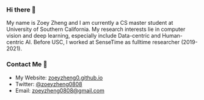 ### Hi there 👋
My name is Zoey Zheng and I am currently a CS master student at University of Southern California. My research interests lie in computer vision and deep learning, especially include Data-centric and Human-centric AI. Before USC, I worked at SenseTime as fulltime researcher (2019-2021).

### Contact Me 🥸
- My Website: [zoeyzheng0.github.io](https://zoeyzheng0.github.io/)
- Twitter: [@zoeyzheng0808](https://twitter.com/zoeyzheng0808)
- Email: zoeyzheng0808@gmail.com
